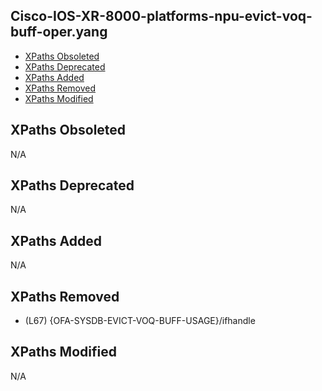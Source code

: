 ## Cisco-IOS-XR-8000-platforms-npu-evict-voq-buff-oper.yang

- [XPaths Obsoleted](#xpaths-obsoleted)
- [XPaths Deprecated](#xpaths-deprecated)
- [XPaths Added](#xpaths-added)
- [XPaths Removed](#xpaths-removed)
- [XPaths Modified](#xpaths-modified)

## XPaths Obsoleted

N/A

## XPaths Deprecated

N/A

## XPaths Added

N/A

## XPaths Removed

- (L67)	{OFA-SYSDB-EVICT-VOQ-BUFF-USAGE}/ifhandle

## XPaths Modified

N/A

